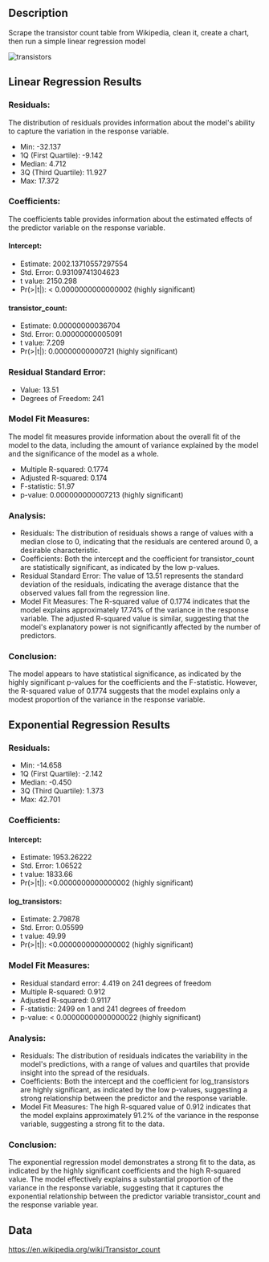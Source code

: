 ## Description
Scrape the transistor count table from Wikipedia, clean it, create a chart, then run a simple linear regression model

![transistors](https://github.com/jhjanicki/transistors/assets/6565011/5972c008-7a2c-4fae-b5ae-c0699aa80ffc)

## Linear Regression Results
### Residuals:
The distribution of residuals provides information about the model's ability to capture the variation in the response variable.
- Min: -32.137
- 1Q (First Quartile): -9.142
- Median: 4.712
- 3Q (Third Quartile): 11.927
- Max: 17.372

### Coefficients:
The coefficients table provides information about the estimated effects of the predictor variable on the response variable.
#### Intercept:
- Estimate: 2002.13710557297554
- Std. Error: 0.93109741304623
- t value: 2150.298
- Pr(>|t|): < 0.0000000000000002 (highly significant)
#### transistor_count:
- Estimate: 0.00000000036704
- Std. Error: 0.00000000005091
- t value: 7.209
- Pr(>|t|): 0.00000000000721 (highly significant)

### Residual Standard Error:
- Value: 13.51
- Degrees of Freedom: 241

### Model Fit Measures:
The model fit measures provide information about the overall fit of the model to the data, including the amount of variance explained by the model and the significance of the model as a whole.
- Multiple R-squared: 0.1774
- Adjusted R-squared: 0.174
- F-statistic: 51.97
- p-value: 0.000000000007213 (highly significant)

### Analysis:
- Residuals: The distribution of residuals shows a range of values with a median close to 0, indicating that the residuals are centered around 0, a desirable characteristic.
- Coefficients: Both the intercept and the coefficient for transistor_count are statistically significant, as indicated by the low p-values.
- Residual Standard Error: The value of 13.51 represents the standard deviation of the residuals, indicating the average distance that the observed values fall from the regression line.
- Model Fit Measures: The R-squared value of 0.1774 indicates that the model explains approximately 17.74% of the variance in the response variable. The adjusted R-squared value is similar, suggesting that the model's explanatory power is not significantly affected by the number of predictors.

### Conclusion:
The model appears to have statistical significance, as indicated by the highly significant p-values for the coefficients and the F-statistic. However, the R-squared value of 0.1774 suggests that the model explains only a modest proportion of the variance in the response variable.

## Exponential Regression Results
### Residuals:
- Min: -14.658
- 1Q (First Quartile): -2.142
- Median: -0.450
- 3Q (Third Quartile): 1.373
- Max: 42.701

### Coefficients:
#### Intercept:
- Estimate: 1953.26222
- Std. Error: 1.06522
- t value: 1833.66
- Pr(>|t|): <0.0000000000000002 (highly significant)
#### log_transistors:
- Estimate: 2.79878
- Std. Error: 0.05599
- t value: 49.99
- Pr(>|t|): <0.0000000000000002 (highly significant)

### Model Fit Measures:
- Residual standard error: 4.419 on 241 degrees of freedom
- Multiple R-squared: 0.912
- Adjusted R-squared: 0.9117
- F-statistic: 2499 on 1 and 241 degrees of freedom
- p-value: < 0.00000000000000022 (highly significant)

### Analysis:
- Residuals: The distribution of residuals indicates the variability in the model's predictions, with a range of values and quartiles that provide insight into the spread of the residuals.
- Coefficients: Both the intercept and the coefficient for log_transistors are highly significant, as indicated by the low p-values, suggesting a strong relationship between the predictor and the response variable.
- Model Fit Measures: The high R-squared value of 0.912 indicates that the model explains approximately 91.2% of the variance in the response variable, suggesting a strong fit to the data.

### Conclusion:
The exponential regression model demonstrates a strong fit to the data, as indicated by the highly significant coefficients and the high R-squared value. The model effectively explains a substantial proportion of the variance in the response variable, suggesting that it captures the exponential relationship between the predictor variable transistor_count and the response variable year.

## Data
https://en.wikipedia.org/wiki/Transistor_count
